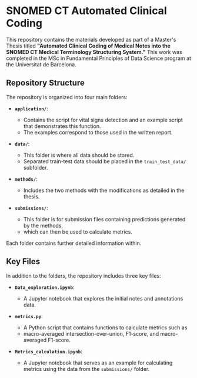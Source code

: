 # SNOMED CT Automated Clinical Coding

This repository contains the materials developed as part of a Master's Thesis titled **"Automated Clinical Coding of Medical Notes into the SNOMED CT Medical Terminology Structuring System."** This work was completed in the MSc in Fundamental Principles of Data Science program at the Universitat de Barcelona.

## Repository Structure

The repository is organized into four main folders:

- **`application/`**: 
  - Contains the script for vital signs detection and an example script that demonstrates this function. 
  - The examples correspond to those used in the written report.

- **`data/`**: 
  - This folder is where all data should be stored. 
  - Separated train-test data should be placed in the `train_test_data/` subfolder.

- **`methods/`**: 
  - Includes the two methods with the modifications as detailed in the thesis.

- **`submissions/`**: 
  - This folder is for submission files containing predictions generated by the methods, 
  - which can then be used to calculate metrics.

Each folder contains further detailed information within.

## Key Files

In addition to the folders, the repository includes three key files:

- **`Data_exploration.ipynb`**: 
  - A Jupyter notebook that explores the initial notes and annotations data.

- **`metrics.py`**: 
  - A Python script that contains functions to calculate metrics such as 
  - macro-averaged intersection-over-union, F1-score, and macro-averaged F1-score.

- **`Metrics_calculation.ipynb`**: 
  - A Jupyter notebook that serves as an example for calculating metrics using the data from the `submissions/` folder.

